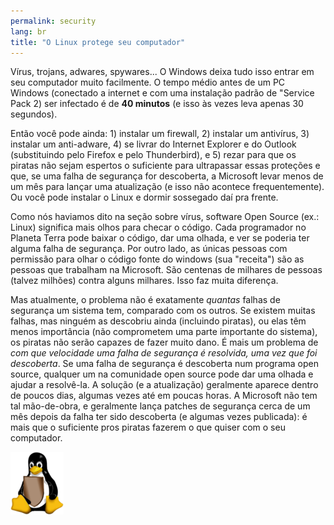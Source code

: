 ```yaml
---
permalink: security
lang: br
title: "O Linux protege seu computador"
---
```


Vírus, trojans, adwares, spywares... O Windows deixa tudo isso entrar 
em seu computador muito facilmente. O tempo médio antes de um PC Windows 
(conectado a internet e com uma instalação padrão de "Service Pack 2) 
ser infectado é de <b>40 minutos</b> (e isso às vezes leva apenas 30 
segundos).

Então você pode ainda: 1) instalar um firewall, 2) instalar um 
antivírus, 3) instalar um anti-adware, 4) se livrar do Internet Explorer 
e do Outlook (substituindo pelo Firefox e pelo Thunderbird), e 5) rezar 
para que os piratas não sejam espertos o suficiente para ultrapassar 
essas proteções e que, se uma falha de segurança for descoberta, a 
Microsoft levar menos de um mês para lançar uma atualização (e isso não 
acontece frequentemente). Ou você pode instalar o Linux e dormir 
sossegado daí pra frente.

Como nós haviamos dito na seção sobre vírus, software Open Source 
(ex.: Linux) significa mais olhos para checar o código. Cada programador 
no Planeta Terra pode baixar o código, dar uma olhada, e ver se poderia 
ter alguma falha de segurança. Por outro lado, as únicas pessoas com 
permissão para olhar o código fonte do windows (sua "receita") são as 
pessoas que trabalham na Microsoft. São centenas de milhares de pessoas 
(talvez milhões) contra alguns milhares. Isso faz muita diferença.

Mas atualmente, o problema não é exatamente <i>quantas</i> falhas de 
segurança um sistema tem, comparado com os outros. Se existem muitas 
falhas, mas ninguém as descobriu ainda (incluindo piratas), ou elas têm 
menos importância (não comprometem uma parte importante do sistema), os 
piratas não serão capazes de fazer muito dano. É mais um problema de <i>com que velocidade uma falha de segurança é resolvida, uma vez que foi descoberta</i>. Se uma falha de segurança é descoberta num programa open 
source, qualquer um na comunidade open source pode dar uma olhada e 
ajudar a resolvê-la. A solução (e a atualização) geralmente aparece 
dentro de poucos dias, algumas vezes até em poucas horas. A Microsoft 
não tem tal mão-de-obra, e geralmente lança patches de segurança cerca 
de um mês depois da falha ter sido descoberta (e algumas vezes 
publicada): é mais que o suficiente pros piratas fazerem o que quiser 
com o seu computador.

<img src="/img/security_thumb.png" />




